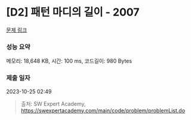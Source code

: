 # [D2] 패턴 마디의 길이 - 2007 

[문제 링크](https://swexpertacademy.com/main/code/problem/problemDetail.do?contestProbId=AV5P1kNKAl8DFAUq) 

### 성능 요약

메모리: 18,648 KB, 시간: 100 ms, 코드길이: 980 Bytes

### 제출 일자

2023-10-25 02:49



> 출처: SW Expert Academy, https://swexpertacademy.com/main/code/problem/problemList.do